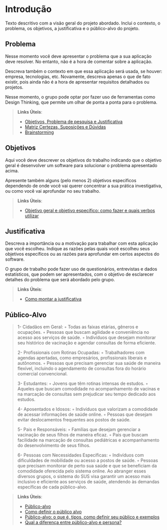 # Introdução

Texto descritivo com a visão geral do projeto abordado. Inclui o contexto, o problema, os objetivos, a justificativa e o público-alvo do projeto.

## Problema
Nesse momento você deve apresentar o problema que a sua aplicação deve  resolver. No entanto, não é a hora de comentar sobre a aplicação.

Descreva também o contexto em que essa aplicação será usada, se  houver: empresa, tecnologias, etc. Novamente, descreva apenas o que de  fato existir, pois ainda não é a hora de apresentar requisitos  detalhados ou projetos.

Nesse momento, o grupo pode optar por fazer uso  de ferramentas como Design Thinking, que permite um olhar de ponta a ponta para o problema.

> **Links Úteis**:
> - [Objetivos, Problema de pesquisa e Justificativa](https://medium.com/@versioparole/objetivos-problema-de-pesquisa-e-justificativa-c98c8233b9c3)
> - [Matriz Certezas, Suposições e Dúvidas](https://medium.com/educa%C3%A7%C3%A3o-fora-da-caixa/matriz-certezas-suposi%C3%A7%C3%B5es-e-d%C3%BAvidas-fa2263633655)
> - [Brainstorming](https://www.euax.com.br/2018/09/brainstorming/)

## Objetivos

Aqui você deve descrever os objetivos do trabalho indicando que o objetivo geral é desenvolver um software para solucionar o problema apresentado acima. 

Apresente também alguns (pelo menos 2) objetivos específicos dependendo de onde você vai querer concentrar a sua prática investigativa, ou como você vai aprofundar no seu trabalho.
 
> **Links Úteis**:
> - [Objetivo geral e objetivo específico: como fazer e quais verbos utilizar](https://blog.mettzer.com/diferenca-entre-objetivo-geral-e-objetivo-especifico/)

## Justificativa

Descreva a importância ou a motivação para trabalhar com esta aplicação que você escolheu. Indique as razões pelas quais você escolheu seus objetivos específicos ou as razões para aprofundar em certos aspectos do software.

O grupo de trabalho pode fazer uso de questionários, entrevistas e dados estatísticos, que podem ser apresentados, com o objetivo de esclarecer detalhes do problema que será abordado pelo grupo.

> **Links Úteis**:
> - [Como montar a justificativa](https://guiadamonografia.com.br/como-montar-justificativa-do-tcc/)

## Público-Alvo

   > 1- Cidadãos em Geral:
        ◦ Todas as faixas etárias, gêneros e ocupações.
        ◦ Pessoas que buscam agilidade e conveniência no acesso aos serviços de saúde.
        ◦ Indivíduos que desejam monitorar seu histórico de vacinação e agendar consultas de forma eficiente.
> 
   > 2- Profissionais com Rotinas Ocupadas:
        ◦ Trabalhadores com agendas apertadas, como empresários, profissionais liberais e autônomos.
        ◦ Pessoas que precisam gerenciar sua saúde de maneira flexível, incluindo o agendamento de consultas fora do horário comercial convencional.
>       
  >  3- Estudantes:
        ◦ Jovens que têm rotinas intensas de estudos.
        ◦ Aqueles que buscam comodidade no acompanhamento de vacinas e na marcação de consultas sem prejudicar seu tempo dedicado aos estudos.
>       
 >   4- Aposentados e Idosos:
        ◦ Indivíduos que valorizam a comodidade de acessar informações de saúde online.
        ◦ Pessoas que desejam evitar deslocamentos frequentes aos postos de saúde.
>            
>    5- Pais e Responsáveis:
        ◦ Famílias que desejam gerenciar a vacinação de seus filhos de maneira eficaz.
        ◦ Pais que buscam facilidade na marcação de consultas pediátricas e acompanhamento do desenvolvimento de seus filhos.
>       
  >  6- Pessoas com Necessidades Específicas:
        ◦ Indivíduos com dificuldades de mobilidade ou acesso a postos de saúde.
        ◦ Pessoas que precisam monitorar de perto sua saúde e que se beneficiam da comodidade oferecida pelo sistema online.
Ao abranger esses diversos grupos, o sistema do SUS visa garantir um acesso mais inclusivo e eficiente aos serviços de saúde, atendendo às demandas específicas de cada público-alvo.



> **Links Úteis**:
> - [Público-alvo](https://blog.hotmart.com/pt-br/publico-alvo/)
> - [Como definir o público alvo](https://exame.com/pme/5-dicas-essenciais-para-definir-o-publico-alvo-do-seu-negocio/)
> - [Público-alvo: o que é, tipos, como definir seu público e exemplos](https://klickpages.com.br/blog/publico-alvo-o-que-e/)
> - [Qual a diferença entre público-alvo e persona?](https://rockcontent.com/blog/diferenca-publico-alvo-e-persona/)
